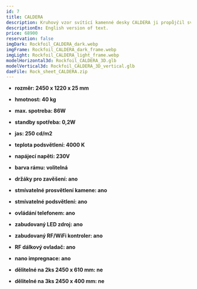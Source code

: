 ```yaml
---
id: 7
title: CALDERA
description: Kruhový vzor svítící kamenné desky CALDERA ji propůjčil svůj název. Speciálně navržené LED prosvětlení, zvýrazňuje kontrast mezi tmavými a pískově zlatými odstíny kamene.
descriptionEn: English version of text.
price: 68900
reservation: false
imgDark: Rockfoil_CALDERA_dark.webp
imgFrame: Rockfoil_CALDERA_dark_frame.webp
imgLight: Rockfoil_CALDERA_light_frame.webp
modelHorizontal3d: Rockfoil_CALDERA_3D.glb
modelVertical3d: Rockfoil_CALDERA_3D_vertical.glb
daeFile: Rock_sheet_CALDERA.zip
---
```

- **rozměr: 2450 x 1220 x 25 mm**
- **hmotnost: 40 kg**
- **max. spotreba: 86W**
- **standby spotřeba: 0,2W**
- **jas: 250 cd/m2**
- **teplota podsvětlení: 4000 K**
- **napájecí napěti: 230V**
- **barva rámu: volitelná**

- **držáky pro zavěšení: ano**
- **stmívatelné prosvětlení kamene: ano**
- **stmívatelné podsvětlení: ano**
- **ovládání telefonem: ano**
- **zabudovaný LED zdroj: ano**
- **zabudovaný RF/WiFi kontroler: ano**
- **RF dálkový ovladač: ano**
- **nano impregnace: ano**
- **dělitelné na 2ks 2450 x 610 mm: ne**
- **dělitelné na 3ks 2450 x 400 mm: ne**